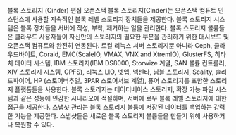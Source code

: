 블록 스토리지 (Cinder)	편집
오픈스택 블록 스토리지(Cinder)는 오픈스택 컴퓨트 인스턴스에 사용할 지속적인 블록 레벨 스토리지 장치들을 제공한다. 블록 스토리지 시스템은 블록 장치들을 서버에 작성, 부착, 제거하는 일을 관리한다. 블록 스토리지 볼륨들은 클라우드 사용자들이 자신만의 스토리지의 필요한 부분을 관리하기 위한 대시보드 및 오픈스택 컴퓨트와 완전히 연동된다. 로컬 리눅스 서버 스토리지뿐 아니라 Ceph, 클라우드바이트, Coraid, EMC(ScaleIO, VMAX, VNX and XtremIO), GlusterFS, 히타치 데이터 시스템, IBM 스토리지(IBM DS8000, Storwize 계열, SAN 볼륨 컨트롤러, XIV 스토리지 시스템, GPFS), 리눅스 LIO, 넷앱, 넥센타, 님블 스토리지, Scality, 솔리드파이어, HP (스토어버추얼, 3PAR 스토어서브 계열), 퓨어 스토리지를 포함한 스토리지 플랫폼들을 사용한다. 블록 스토리지는 데이터베이스 스토리지, 확장 가능 파일 시스템과 같은 성능에 민감한 시나리오에 적절하며, 서버에 로우 블록 레벨 스토리지에 대한 접근을 제공한다. 스냅샷 관리는 블록 스토리지 볼륨에 저장된 데이터를 백업하는 강력한 기능을 제공한다. 스냅샷들은 새로운 블록 스토리지 볼륨들을 만들기 위해 사용하거나 복원할 수 있다.
